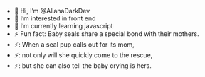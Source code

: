 - 👋 Hi, I’m @AllanaDarkDev
- 👀 I’m interested in front end
- 🌱 I’m currently learning javascript
- ⚡ Fun fact: Baby seals share a special bond with their mothers.
- ⚡: When a seal pup calls out for its mom,
- ⚡: not only will she quickly come to the rescue,
- ⚡: but she can also tell the baby crying is hers.

<!---
AllanaDarkDev/AllanaDarkDev is a ✨ special ✨ repository because its `README.md` (this file) appears on your GitHub profile.
You can click the Preview link to take a look at your changes.
--->
